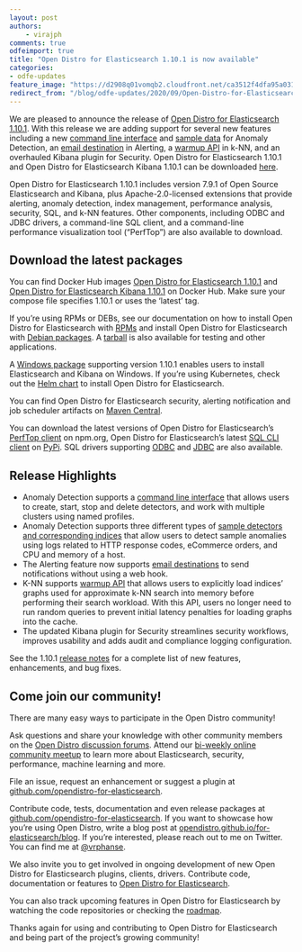 ```yaml
---
layout: post
authors: 
    - virajph
comments: true
odfeimport: true
title: "Open Distro for Elasticsearch 1.10.1 is now available"
categories:
- odfe-updates
feature_image: "https://d2908q01vomqb2.cloudfront.net/ca3512f4dfa95a03169c5a670a4c91a19b3077b4/2019/03/26/open_disto-elasticsearch-logo-800x400.jpg"
redirect_from: "/blog/odfe-updates/2020/09/Open-Distro-for-Elasticsearch-1.10.1-is-released/"
---
```

We are pleased to announce the release of [Open Distro for Elasticsearch 1.10.1](https://opendistro.github.io/for-elasticsearch/downloads.html). With this release we are adding support for several new features including a new [command line interface](https://github.com/opendistro-for-elasticsearch/anomaly-detection/tree/master/cli) and [sample data](https://github.com/opendistro-for-elasticsearch/anomaly-detection-kibana-plugin/pull/272) for Anomaly Detection, an [email destination](https://github.com/opendistro-for-elasticsearch/alerting/pull/244) in Alerting, a [warmup API](https://github.com/opendistro-for-elasticsearch/k-NN#warmup-api) in k-NN, and an overhauled Kibana plugin for Security. Open Distro for Elasticsearch 1.10.1 and Open Distro for Elasticsearch Kibana 1.10.1 can be downloaded [here](https://opendistro.github.io/for-elasticsearch/downloads.html).

Open Distro for Elasticsearch 1.10.1 includes version 7.9.1 of Open Source Elasticsearch and Kibana, plus Apache-2.0-licensed extensions that provide alerting, anomaly detection, index management, performance analysis, security, SQL, and k-NN features. Other components, including ODBC and JDBC drivers, a command-line SQL client, and a command-line performance visualization tool (“PerfTop”) are also available to download.

## Download the latest packages

You can find Docker Hub images [Open Distro for Elasticsearch 1.10.1](https://hub.docker.com/r/amazon/opendistro-for-elasticsearch) and [Open Distro for Elasticsearch Kibana 1.10.1](https://hub.docker.com/r/amazon/opendistro-for-elasticsearch-kibana) on Docker Hub. Make sure your compose file specifies 1.10.1 or uses the ‘latest’ tag.

If you’re using RPMs or DEBs, see our documentation on how to install Open Distro for Elasticsearch with [RPMs](https://opendistro.github.io/for-elasticsearch-docs/docs/install/rpm/) and install Open Distro for Elasticsearch with [Debian packages](https://opendistro.github.io/for-elasticsearch-docs/docs/install/deb/). A [tarball](https://opendistro.github.io/for-elasticsearch-docs/docs/install/tar/) is also available for testing and other applications.

A [Windows package](https://opendistro.github.io/for-elasticsearch-docs/docs/install/windows/) supporting version 1.10.1 enables users to install Elasticsearch and Kibana on Windows. If you’re using Kubernetes, check out the [Helm chart](https://opendistro.github.io/for-elasticsearch-docs/docs/install/helm/) to install Open Distro for Elasticsearch.

You can find Open Distro for Elasticsearch security, alerting notification and job scheduler artifacts on [Maven Central](https://mvnrepository.com/artifact/com.amazon.opendistroforelasticsearch).

You can download the latest versions of Open Distro for Elasticsearch’s [PerfTop client](https://www.npmjs.com/package/@aws/opendistro-for-elasticsearch-perftop) on npm.org, Open Distro for Elasticsearch’s latest [SQL CLI client](https://pypi.org/project/odfe-sql-cli/) on [PyPi](https://pypi.org/project/odfe-sql-cli/). SQL drivers supporting [ODBC](https://opendistro.github.io/for-elasticsearch-docs/docs/sql/odbc/) and [JDBC](https://opendistro.github.io/for-elasticsearch-docs/docs/sql/jdbc/) are also available.

## Release Highlights

*	Anomaly Detection supports a [command line interface](https://github.com/opendistro-for-elasticsearch/anomaly-detection/tree/master/cli) that allows users to create, start, stop and delete detectors, and work with multiple clusters using named profiles.
*	Anomaly Detection supports three different types of [sample detectors and corresponding indices](https://github.com/opendistro-for-elasticsearch/anomaly-detection-kibana-plugin/pull/272) that allow users to detect sample anomalies using logs related to HTTP response codes, eCommerce orders, and CPU and memory of a host.
*	The Alerting feature now supports [email destinations](https://github.com/opendistro-for-elasticsearch/alerting/pull/244) to send notifications without using a web hook.
*	K-NN supports [warmup API](https://github.com/opendistro-for-elasticsearch/k-NN#warmup-api) that allows users to explicitly load indices’ graphs used for approximate k-NN search into memory before performing their search workload. With this API, users no longer need to run random queries to prevent initial latency penalties for loading graphs into the cache.
*	The updated Kibana plugin for Security streamlines security workflows, improves usability and adds audit and compliance logging configuration.

See the 1.10.1 [release notes](https://github.com/opendistro-for-elasticsearch/opendistro-build/blob/master/release-notes/opendistro-for-elasticsearch-release-notes-1.10.1.md) for a complete list of new features, enhancements, and bug fixes.

## Come join our community!

There are many easy ways to participate in the Open Distro community!

Ask questions and share your knowledge with other community members on the [Open Distro discussion forums](https://discuss.opendistrocommunity.dev/).
Attend our [bi-weekly online community meetup](https://www.meetup.com/Open-Distro-for-Elasticsearch-Meetup-Group) to learn more about Elasticsearch, security, performance, machine learning and more.

File an issue, request an enhancement or suggest a plugin at [github.com/opendistro-for-elasticsearch](https://github.com/opendistro-for-elasticsearch).

Contribute code, tests, documentation and even release packages at [github.com/opendistro-for-elasticsearch](https://github.com/opendistro-for-elasticsearch). If you want to showcase how you’re using Open Distro, write a blog post at [opendistro.github.io/for-elasticsearch/blog](https://opendistro.github.io/for-elasticsearch/blog/). If you’re interested, please reach out to me on Twitter. You can find me at [@vrphanse](https://twitter.com/vrphanse?lang=en).

We also invite you to get involved in ongoing development of new Open Distro for Elasticsearch plugins, clients, drivers. Contribute code, documentation or features to [Open Distro for Elasticsearch](https://github.com/orgs/opendistro-for-elasticsearch/projects/3#column-9370461).

You can also track upcoming features in Open Distro for Elasticsearch by watching the code repositories or checking the [roadmap](https://github.com/orgs/opendistro-for-elasticsearch/projects/3).

Thanks again for using and contributing to Open Distro for Elasticsearch and being part of the project’s growing community!


